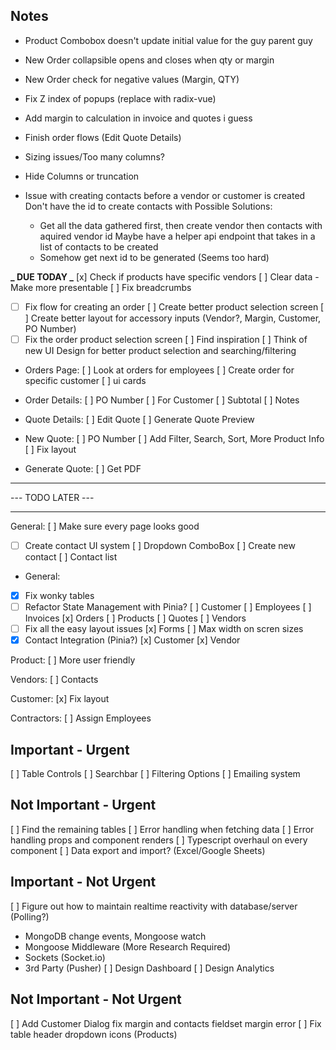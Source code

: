 ## Notes

- Product Combobox doesn't update initial value for the guy parent guy
- New Order collapsible opens and closes when qty or margin
- New Order check for negative values (Margin, QTY)
- Fix Z index of popups (replace with radix-vue)
- Add margin to calculation in invoice and quotes i guess
- Finish order flows (Edit Quote Details)

- Sizing issues/Too many columns?
- Hide Columns or truncation

- Issue with creating contacts before a vendor or customer is created
  Don't have the id to create contacts with
  Possible Solutions:
  - Get all the data gathered first, then create vendor then contacts with aquired vendor id
    Maybe have a helper api endpoint that takes in a list of contacts to be created
  - Somehow get next id to be generated (Seems too hard)

**_ DUE TODAY _**
[x] Check if products have specific vendors
[ ] Clear data - Make more presentable
[ ] Fix breadcrumbs

- [ ] Fix flow for creating an order
      [ ] Create better product selection screen
      [ ] Create better layout for accessory inputs (Vendor?, Margin, Customer, PO Number)
- [ ] Fix the order product selection screen
      [ ] Find inspiration
      [ ] Think of new UI Design for better product selection and searching/filtering
- Orders Page:
  [ ] Look at orders for employees
  [ ] Create order for specific customer
  [ ] ui cards

- Order Details:
  [ ] PO Number
  [ ] For Customer
  [ ] Subtotal
  [ ] Notes

- Quote Details:
  [ ] Edit Quote
  [ ] Generate Quote Preview

- New Quote:
  [ ] PO Number
  [ ] Add Filter, Search, Sort, More Product Info
  [ ] Fix layout

- Generate Quote:
  [ ] Get PDF

---

--- TODO LATER ---

---

General:
[ ] Make sure every page looks good

- [ ] Create contact UI system
      [ ] Dropdown ComboBox
      [ ] Create new contact
      [ ] Contact list

- General:
- [x] Fix wonky tables
- [ ] Refactor State Management with Pinia?
      [ ] Customer
      [ ] Employees
      [ ] Invoices
      [x] Orders
      [ ] Products
      [ ] Quotes
      [ ] Vendors
- [ ] Fix all the easy layout issues
      [x] Forms
      [ ] Max width on scren sizes
- [x] Contact Integration (Pinia?)
      [x] Customer
      [x] Vendor

Product:
[ ] More user friendly

Vendors:
[ ] Contacts

Customer:
[x] Fix layout

Contractors:
[ ] Assign Employees

## Important - Urgent

[ ] Table Controls
[ ] Searchbar
[ ] Filtering Options
[ ] Emailing system

## Not Important - Urgent

[ ] Find the remaining tables
[ ] Error handling when fetching data
[ ] Error handling props and component renders
[ ] Typescript overhaul on every component
[ ] Data export and import? (Excel/Google Sheets)

## Important - Not Urgent

[ ] Figure out how to maintain realtime reactivity with database/server (Polling?)

- MongoDB change events, Mongoose watch
- Mongoose Middleware (More Research Required)
- Sockets (Socket.io)
- 3rd Party (Pusher)
  [ ] Design Dashboard
  [ ] Design Analytics

## Not Important - Not Urgent

[ ] Add Customer Dialog fix margin and contacts fieldset margin error
[ ] Fix table header dropdown icons (Products)
